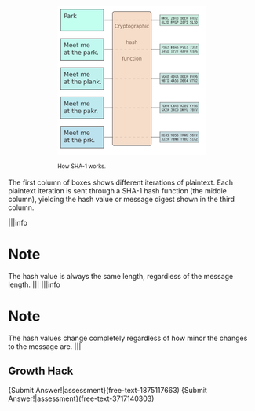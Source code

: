 
<figure class="snippetimg" style="margin: 0 auto;width:60%">

  <img src=".guides/img/Hashf.PNG" alt="How SHA-1 Works.*
">
  <figcaption style="font-size: 0.8em; text-align: left;">How SHA-1 works.
  </figcaption>
</figure>
 
<br>
The first column of boxes shows different iterations of plaintext. Each plaintext iteration is sent through a SHA-1 hash function (the middle column), yielding the hash value or message digest shown in the third column.

|||info
# Note
The hash value is always the same length, regardless of the message length.
|||
|||info
# Note
The hash values change completely regardless of how minor the changes to the message are.
|||

## Growth Hack
{Submit Answer!|assessment}(free-text-1875117663)
{Submit Answer!|assessment}(free-text-3717140303)

